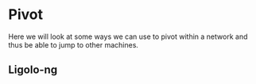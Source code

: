 # Pivot 

Here we will look at some ways we can use to pivot within a network and thus be able to jump to other machines.


## Ligolo-ng


